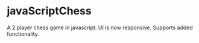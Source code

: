 # javaScriptChess
A 2 player chess game in javascript.
UI is now responsive. 
Supports added functionality. 
